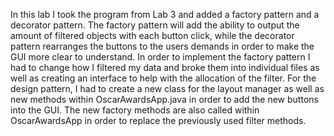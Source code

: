 In this lab I took the program from Lab 3 and added a factory pattern and a decorator pattern. The factory pattern will add the ability to output the amount of filtered objects with each button click, while the decorator pattern rearranges the buttons to the users demands in order to make the GUI more clear to understand. In order to implement the factory pattern I had to change how I filtered my data and broke them into individual files as well as creating an interface to help with the allocation of the filter. For the design pattern, I had to create a new class for the layout manager as well as new methods within OscarAwardsApp.java in order to add the new buttons into the GUI. The new factory methods are also called within OscarAwardsApp in order to replace the previously used filter methods.
